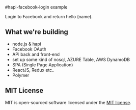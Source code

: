 #hapi-facebook-login example

Login to Facebook and return hello (name).

## What we're building

- node.js & hapi
- Facebook OAuth
- API back and front-end
- set up some kind of nosql, AZURE Table, AWS DynamoDB
- SPA (Single Page Application)
- ReactJS, Redux etc..
- Polymer

## MIT License
MIT is open-sourced software licensed under the [MIT license](http://opensource.org/licenses/MIT).
